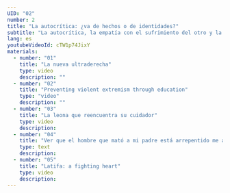 ```yaml
---
UID: "02"
number: 2
title: "La autocrítica: ¿va de hechos o de identidades?"
subtitle: "La autocrítica, la empatía con el sufrimiento del otro y la honestidad son los antídotos para evitar caer en los fundamentalismos."
lang: es
youtubeVideoId: cTW1p74JixY
materials:
  - number: "01"
    title: "La nueva ultraderecha"
    type: video
    description: ""
  - number: "02"
    title: "Preventing violent extremism through education"
    type: "video"
    description: ""
  - number: "03"
    title: "La leona que reencuentra su cuidador"
    type: video
    description:
  - number: "04"
    title: "Ver que el hombre que mató a mi padre está arrepentido me ayuda"
    type: text
    description:
  - number: "05"
    title: "Latifa: a fighting heart"
    type: video
    description:
---
```

